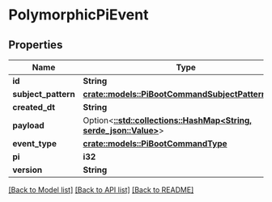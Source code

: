 # PolymorphicPiEvent

## Properties

Name | Type | Description | Notes
------------ | ------------- | ------------- | -------------
**id** | **String** |  | [readonly]
**subject_pattern** | [**crate::models::PiBootCommandSubjectPatternEnum**](PiBootCommandSubjectPatternEnum.md) |  | 
**created_dt** | **String** |  | [readonly]
**payload** | Option<[**::std::collections::HashMap<String, serde_json::Value>**](serde_json::Value.md)> |  | [optional]
**event_type** | [**crate::models::PiBootCommandType**](PiBootCommandType.md) |  | 
**pi** | **i32** |  | 
**version** | **String** |  | 

[[Back to Model list]](../README.md#documentation-for-models) [[Back to API list]](../README.md#documentation-for-api-endpoints) [[Back to README]](../README.md)


